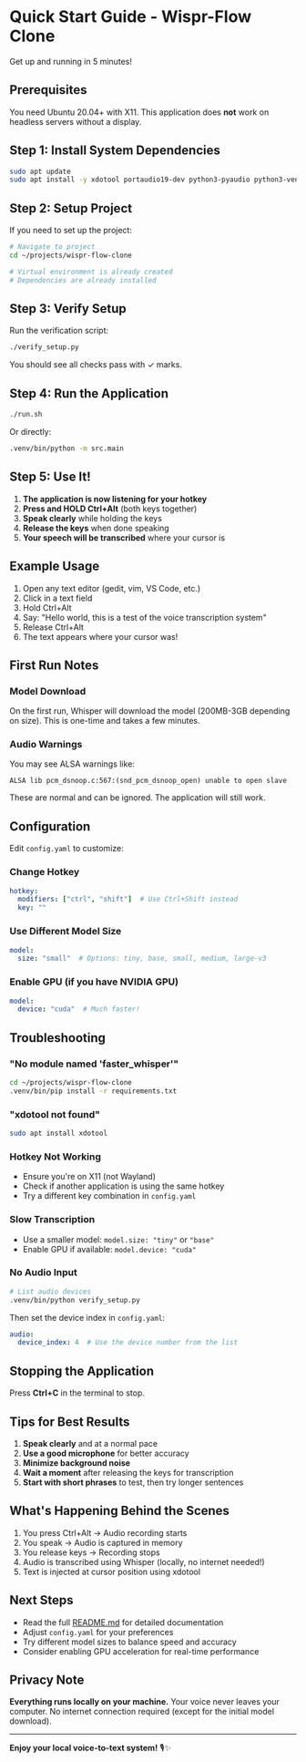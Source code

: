 # Quick Start Guide - Wispr-Flow Clone

Get up and running in 5 minutes!

## Prerequisites

You need Ubuntu 20.04+ with X11. This application does **not** work on headless servers without a display.

## Step 1: Install System Dependencies

```bash
sudo apt update
sudo apt install -y xdotool portaudio19-dev python3-pyaudio python3-venv
```

## Step 2: Setup Project

If you need to set up the project:

```bash
# Navigate to project
cd ~/projects/wispr-flow-clone

# Virtual environment is already created
# Dependencies are already installed
```

## Step 3: Verify Setup

Run the verification script:

```bash
./verify_setup.py
```

You should see all checks pass with ✓ marks.

## Step 4: Run the Application

```bash
./run.sh
```

Or directly:

```bash
.venv/bin/python -m src.main
```

## Step 5: Use It!

1. **The application is now listening for your hotkey**
2. **Press and HOLD Ctrl+Alt** (both keys together)
3. **Speak clearly** while holding the keys
4. **Release the keys** when done speaking
5. **Your speech will be transcribed** where your cursor is

## Example Usage

1. Open any text editor (gedit, vim, VS Code, etc.)
2. Click in a text field
3. Hold Ctrl+Alt
4. Say: "Hello world, this is a test of the voice transcription system"
5. Release Ctrl+Alt
6. The text appears where your cursor was!

## First Run Notes

### Model Download
On the first run, Whisper will download the model (200MB-3GB depending on size). This is one-time and takes a few minutes.

### Audio Warnings
You may see ALSA warnings like:
```
ALSA lib pcm_dsnoop.c:567:(snd_pcm_dsnoop_open) unable to open slave
```

These are normal and can be ignored. The application will still work.

## Configuration

Edit `config.yaml` to customize:

### Change Hotkey
```yaml
hotkey:
  modifiers: ["ctrl", "shift"]  # Use Ctrl+Shift instead
  key: ""
```

### Use Different Model Size
```yaml
model:
  size: "small"  # Options: tiny, base, small, medium, large-v3
```

### Enable GPU (if you have NVIDIA GPU)
```yaml
model:
  device: "cuda"  # Much faster!
```

## Troubleshooting

### "No module named 'faster_whisper'"
```bash
cd ~/projects/wispr-flow-clone
.venv/bin/pip install -r requirements.txt
```

### "xdotool not found"
```bash
sudo apt install xdotool
```

### Hotkey Not Working
- Ensure you're on X11 (not Wayland)
- Check if another application is using the same hotkey
- Try a different key combination in `config.yaml`

### Slow Transcription
- Use a smaller model: `model.size: "tiny"` or `"base"`
- Enable GPU if available: `model.device: "cuda"`

### No Audio Input
```bash
# List audio devices
.venv/bin/python verify_setup.py
```

Then set the device index in `config.yaml`:
```yaml
audio:
  device_index: 4  # Use the device number from the list
```

## Stopping the Application

Press **Ctrl+C** in the terminal to stop.

## Tips for Best Results

1. **Speak clearly** and at a normal pace
2. **Use a good microphone** for better accuracy
3. **Minimize background noise**
4. **Wait a moment** after releasing the keys for transcription
5. **Start with short phrases** to test, then try longer sentences

## What's Happening Behind the Scenes

1. You press Ctrl+Alt → Audio recording starts
2. You speak → Audio is captured in memory
3. You release keys → Recording stops
4. Audio is transcribed using Whisper (locally, no internet needed!)
5. Text is injected at cursor position using xdotool

## Next Steps

- Read the full [README.md](README.md) for detailed documentation
- Adjust `config.yaml` for your preferences
- Try different model sizes to balance speed and accuracy
- Consider enabling GPU acceleration for real-time performance

## Privacy Note

**Everything runs locally on your machine.** Your voice never leaves your computer. No internet connection required (except for the initial model download).

---

**Enjoy your local voice-to-text system!** 🎙️✨
